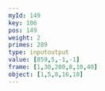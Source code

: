 ```yaml
---
myId: 149
key: 106
pos: 149
weight: 2
primes: 289
type: inputoutput
value: [859,5,-1,-1]
frame: [1,30,200,8,10,40]
object: [1,5,8,16,18]
---
```

